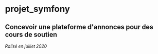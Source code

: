 # projet_symfony
## Concevoir une plateforme d'annonces pour des cours de soutien
_Ralisé en juillet 2020_
